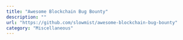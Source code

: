 ```yaml
---
title: "Awesome Blockchain Bug Bounty"
description: ""
url: "https://github.com/slowmist/awesome-blockchain-bug-bounty"
category: "Miscellaneous"
---
```

